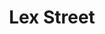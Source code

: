 ---
pid: CH1098
title: Lex Street
location_transcription: Lex Street, West Philadelphia
zipcode: '19142'
outside_phl: 
neighborhood: Elmwood,Southwest Philadelphia
age: '46'
age_range: 40-49
instagram: 
image_file_name: CH_1098.jpg
proposal_transcription: On December 28, 2000, the biggest and the worst mass murder
  took place in Phila., Pa. on Lex St., Mill Creek Section in West Philadelphia.  This
  tragedy destroyed so many families and the community. The victims and their families
  should never be forgotten about. 10 shot and 7 dead.  In 2001 a mural was put up
  in remembrance of our loved ones but was removed within 2 years.  December 28, 2000
  should be remembered as a day of peace.  Al lives matter.
topic: Family,Neighborhoods,Philadelphia,Social Justice
topic_summary: 0, 0, 0, 0
type: Mural,Shrine,Sculpture Statue,Memorial
keywords_other: Lex Street, Lex Street Massacre
credit: 'Rhonda #LexStreet'
image_labels: 
twitter: 
facebook: 
permalink: "/monuments/ch1098/"
layout: item-page
---